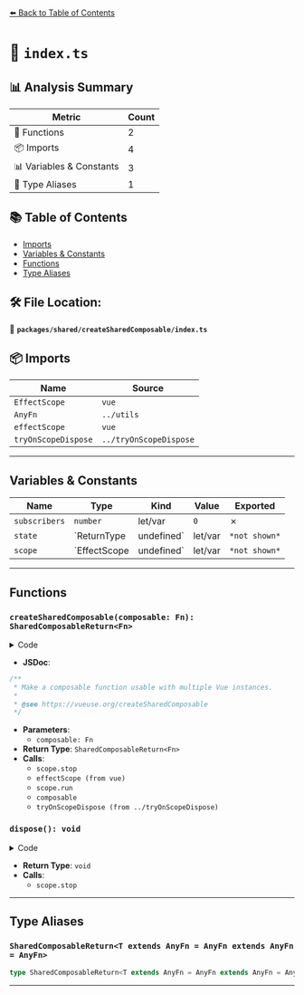 [⬅️ Back to Table of Contents](../../../index.md)

# 📄 `index.ts`

## 📊 Analysis Summary

| Metric | Count |
|--------|-------|
| 🔧 Functions | 2 |
| 📦 Imports | 4 |
| 📊 Variables & Constants | 3 |
| 📑 Type Aliases | 1 |

## 📚 Table of Contents

- [Imports](#imports)
- [Variables & Constants](#variables-constants)
- [Functions](#functions)
- [Type Aliases](#type-aliases)

## 🛠️ File Location:
📂 **`packages/shared/createSharedComposable/index.ts`**

## 📦 Imports

| Name | Source |
|------|--------|
| `EffectScope` | `vue` |
| `AnyFn` | `../utils` |
| `effectScope` | `vue` |
| `tryOnScopeDispose` | `../tryOnScopeDispose` |


---

## Variables & Constants

| Name | Type | Kind | Value | Exported |
|------|------|------|-------|----------|
| `subscribers` | `number` | let/var | `0` | ✗ |
| `state` | `ReturnType<Fn> | undefined` | let/var | `*not shown*` | ✗ |
| `scope` | `EffectScope | undefined` | let/var | `*not shown*` | ✗ |


---

## Functions

### `createSharedComposable(composable: Fn): SharedComposableReturn<Fn>`

<details><summary>Code</summary>

```ts
export function createSharedComposable<Fn extends AnyFn>(composable: Fn): SharedComposableReturn<Fn> {
  let subscribers = 0
  let state: ReturnType<Fn> | undefined
  let scope: EffectScope | undefined

  const dispose = () => {
    subscribers -= 1
    if (scope && subscribers <= 0) {
      scope.stop()
      state = undefined
      scope = undefined
    }
  }

  return <Fn>((...args) => {
    subscribers += 1
    if (!scope) {
      scope = effectScope(true)
      state = scope.run(() => composable(...args))
    }
    tryOnScopeDispose(dispose)
    return state
  })
}
```
</details>

- **JSDoc**:
```ts
/**
 * Make a composable function usable with multiple Vue instances.
 *
 * @see https://vueuse.org/createSharedComposable
 */
```

- **Parameters**:
  - `composable: Fn`
- **Return Type**: `SharedComposableReturn<Fn>`
- **Calls**:
  - `scope.stop`
  - `effectScope (from vue)`
  - `scope.run`
  - `composable`
  - `tryOnScopeDispose (from ../tryOnScopeDispose)`
### `dispose(): void`

<details><summary>Code</summary>

```ts
() => {
    subscribers -= 1
    if (scope && subscribers <= 0) {
      scope.stop()
      state = undefined
      scope = undefined
    }
  }
```
</details>

- **Return Type**: `void`
- **Calls**:
  - `scope.stop`

---

## Type Aliases

### `SharedComposableReturn<T extends AnyFn = AnyFn extends AnyFn = AnyFn>`

```ts
type SharedComposableReturn<T extends AnyFn = AnyFn extends AnyFn = AnyFn> = T;
```


---